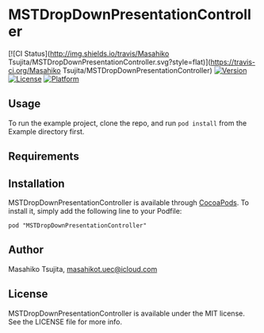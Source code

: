 # MSTDropDownPresentationController

[![CI Status](http://img.shields.io/travis/Masahiko Tsujita/MSTDropDownPresentationController.svg?style=flat)](https://travis-ci.org/Masahiko Tsujita/MSTDropDownPresentationController)
[![Version](https://img.shields.io/cocoapods/v/MSTDropDownPresentationController.svg?style=flat)](http://cocoadocs.org/docsets/MSTDropDownPresentationController)
[![License](https://img.shields.io/cocoapods/l/MSTDropDownPresentationController.svg?style=flat)](http://cocoadocs.org/docsets/MSTDropDownPresentationController)
[![Platform](https://img.shields.io/cocoapods/p/MSTDropDownPresentationController.svg?style=flat)](http://cocoadocs.org/docsets/MSTDropDownPresentationController)

## Usage

To run the example project, clone the repo, and run `pod install` from the Example directory first.

## Requirements

## Installation

MSTDropDownPresentationController is available through [CocoaPods](http://cocoapods.org). To install
it, simply add the following line to your Podfile:

    pod "MSTDropDownPresentationController"

## Author

Masahiko Tsujita, masahikot.uec@icloud.com

## License

MSTDropDownPresentationController is available under the MIT license. See the LICENSE file for more info.

